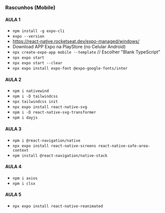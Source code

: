 ### Rascunhos (Mobile)

#### AULA 1

- `npm install -g expo-cli`
- `expo --version`
- https://react-native.rocketseat.dev/expo-managed/windows/
- Download APP Expo na PlayStore (no Celular Android)
- `npx create-expo-app mobile --template` // Escolher "Blank TypeScript"
- `npx expo start`
- `npx expo start --clear`
- `npx expo install expo-font @expo-google-fonts/inter`

#### AULA 2

- `npm i nativewind`
- `npm i -D tailwindcss`
- `npx tailwindcss init`
- `npx expo install react-native-svg`
- `npm i -D react-native-svg-transformer`
- `npm i dayjs`

#### AULA 3

- `npm i @react-navigation/native`
- `npx expo install react-native-screens react-native-safe-area-context`
- `npm install @react-navigation/native-stack`

#### AULA 4

- `npm i axios`
- `npm i clsx`

#### AULA 5

- `npx expo install react-native-reanimated`